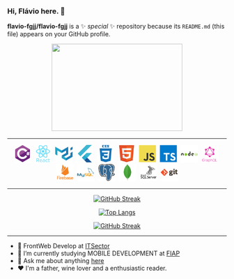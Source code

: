 ### Hi, Flávio here. 👋

**flavio-fgjj/flavio-fgjj** is a ✨ _special_ ✨ repository because its `README.md` (this file) appears on your GitHub profile.

<div id="header" align="center">
  
  <img src="https://media0.giphy.com/media/iIqmM5tTjmpOB9mpbn/giphy.gif?cid=ecf05e47ij9dhauk49i0ryf7ibe02joxdly7wk4cpzfecfay&rid=giphy.gif&ct=g" width="300" height="200"/>
  <hr>
  
</div>

<div align="center">
  <img src="https://github.com/devicons/devicon/blob/master/icons/csharp/csharp-original.svg" title="Csharp" alt="Csharp" width="40" height="40"/>&nbsp;
  <img src="https://github.com/devicons/devicon/blob/master/icons/react/react-original-wordmark.svg" title="React" alt="React" width="40" height="40"/>&nbsp;
  <img src="https://github.com/devicons/devicon/blob/master/icons/materialui/materialui-original.svg" title="Material UI" alt="Material UI" width="40" height="40"/>&nbsp;
  <img src="https://github.com/devicons/devicon/blob/master/icons/flutter/flutter-original.svg" title="Flutter" alt="Flutter" width="40" height="40"/>&nbsp;
  <img src="https://github.com/devicons/devicon/blob/master/icons/css3/css3-plain-wordmark.svg"  title="CSS3" alt="CSS" width="40" height="40"/>&nbsp;
  <img src="https://github.com/devicons/devicon/blob/master/icons/html5/html5-original.svg" title="HTML5" alt="HTML" width="40" height="40"/>&nbsp;
  <img src="https://github.com/devicons/devicon/blob/master/icons/javascript/javascript-original.svg" title="JavaScript" alt="JavaScript" width="40" height="40"/>&nbsp;
  <img src="https://github.com/devicons/devicon/blob/master/icons/typescript/typescript-original.svg" title="typeScript" alt="TypeScript" width="40" height="40"/>&nbsp;
  <img src="https://github.com/devicons/devicon/blob/master/icons/nodejs/nodejs-original-wordmark.svg" title="NodeJS" alt="NodeJS" width="40" height="40"/>&nbsp;
  <img src="https://github.com/devicons/devicon/blob/master/icons/graphql/graphql-plain-wordmark.svg" title="GraphQL" alt="GraphQL" width="40" height="40"/>&nbsp;
  <img src="https://github.com/devicons/devicon/blob/master/icons/firebase/firebase-plain-wordmark.svg" title="Firebase" alt="Firebase" width="40" height="40"/>&nbsp;
  <img src="https://github.com/devicons/devicon/blob/master/icons/mysql/mysql-original-wordmark.svg" title="MySQL"  alt="MySQL" width="40" height="40"/>&nbsp;
  <img src="https://github.com/devicons/devicon/blob/master/icons/postgresql/postgresql-original.svg" title="Postgresql"  alt="Postgresql" width="40" height="40"/>&nbsp;
  <img src="https://github.com/devicons/devicon/blob/master/icons/mongodb/mongodb-original.svg" title="Mongodb" alt="mongodb" width="40" height="40"/>&nbsp;
  <img src="https://github.com/devicons/devicon/blob/master/icons/microsoftsqlserver/microsoftsqlserver-plain-wordmark.svg" title="SQL SERVER" alt="SQL SERVER" width="40" height="40"/>&nbsp;
  <img src="https://github.com/devicons/devicon/blob/master/icons/git/git-original-wordmark.svg" title="Git" **alt="Git" width="40" height="40"/>
   
  ---
  
  [![GitHub Streak](http://github-readme-streak-stats.herokuapp.com?user=flavio-fgjj&theme=dark&background=000000)](https://git.io/streak-stats)

  

  [![Top Langs](https://github-readme-stats.vercel.app/api/top-langs/?username=flavio-fgjj&layout=compact&theme=vision-friendly-dark)](https://github.com/anuraghazra/github-readme-stats)

  

  [![GitHub Streak](https://github-readme-streak-stats.herokuapp.com?user=flavio-fgjj&theme=merko&date_format=M%20j%5B%2C%20Y%5D)](https://git.io/streak-stats)
  </div>


---

- 💼 FrontWeb Develop at [ITSector](https://www.itsector.pt/)
- 🌱 I’m currently studying MOBILE DEVELOPMENT at [FIAP](microsoftsqlserver-plain-wordmark.svg)
- 💬 Ask me about anything [here](https://github.com/flavio-fgjj/flavio-fgjj/issues)
- ❤️ I'm a father, wine lover and a enthusiastic reader.
